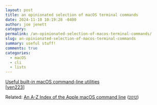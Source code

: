 ```yaml
---
layout: post
title: an opinionated selection of macOS terminal commands
date: 2024-11-10 10:19:28 -0400
author: joe jenett
category: 
permalink: /an-opinionated-selection-of-macos-terminal-commands/
slug: an-opinionated-selection-of-macos-terminal-commands
summary: useful stuff!
comments: true
categories:
  - macOS
  - cli
  - lists
---
```

<a title="Wei Yen | Useful built-in macOS command-line utilities" href="https://weiyen.net/articles/useful-macos-cmd-line-utilities">Useful built-in macOS command-line utilities</a><br>[<a href="https://news.ycombinator.com/submitted?id=yen223">yen223</a>]

Related: <a title="An A-Z Index of the Apple macOS command line - SS64 Command line reference" href="https://ss64.com/mac/">An A-Z Index of the Apple macOS command line</a> (<a href="https://dwt-archives.joejenett.com/list-recently-noticed-54/"><small>2012</small></a>)

<a href="https://brid.gy/publish/mastodon"></a>